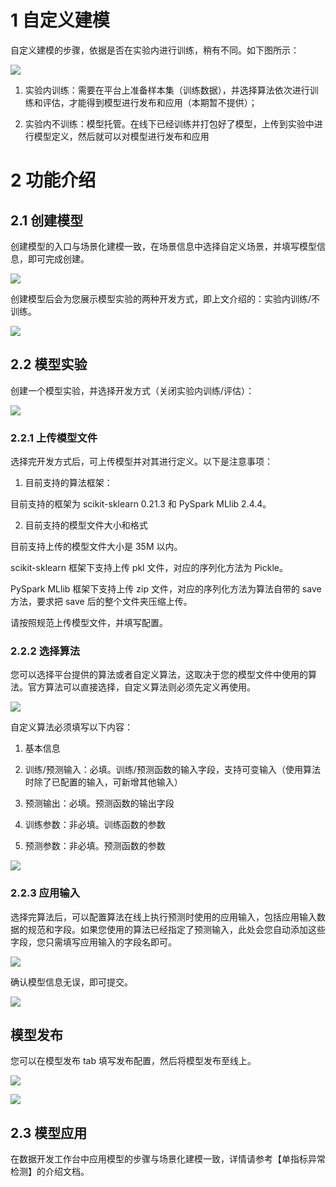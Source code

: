 # 1   自定义建模

自定义建模的步骤，依据是否在实验内进行训练，稍有不同。如下图所示：

![](./assets/0.png)

1)   实验内训练：需要在平台上准备样本集（训练数据），并选择算法依次进行训练和评估，才能得到模型进行发布和应用（本期暂不提供）；

2)   实验内不训练：模型托管。在线下已经训练并打包好了模型，上传到实验中进行模型定义，然后就可以对模型进行发布和应用

# 2   功能介绍

## 2.1    创建模型

创建模型的入口与场景化建模一致，在场景信息中选择自定义场景，并填写模型信息，即可完成创建。

![](./assets/1-1620469158002.png)

创建模型后会为您展示模型实验的两种开发方式，即上文介绍的：实验内训练/不训练。

![](./assets/2-1620469160738.png)

## 2.2    模型实验

创建一个模型实验，并选择开发方式（关闭实验内训练/评估）：

![](./assets/3-1620469163567.png)

### 2.2.1 上传模型文件

选择完开发方式后，可上传模型并对其进行定义。以下是注意事项：

1)   目前支持的算法框架：

目前支持的框架为 scikit-sklearn 0.21.3 和 PySpark MLlib 2.4.4。

2)   目前支持的模型文件大小和格式

目前支持上传的模型文件大小是 35M 以内。

scikit-sklearn 框架下支持上传 pkl 文件，对应的序列化方法为 Pickle。

PySpark MLlib 框架下支持上传 zip 文件，对应的序列化方法为算法自带的 save 方法，要求把 save 后的整个文件夹压缩上传。

请按照规范上传模型文件，并填写配置。

### 2.2.2 选择算法

您可以选择平台提供的算法或者自定义算法，这取决于您的模型文件中使用的算法。官方算法可以直接选择，自定义算法则必须先定义再使用。

![](./assets/4-1620469166617.png)

自定义算法必须填写以下内容：

1)   基本信息

2)   训练/预测输入：必填。训练/预测函数的输入字段，支持可变输入（使用算法时除了已配置的输入，可新增其他输入）

3)   预测输出：必填。预测函数的输出字段

4)   训练参数：非必填。训练函数的参数

5)   预测参数：非必填。预测函数的参数

![](./assets/5-1620469169357.png)

### 2.2.3 应用输入

选择完算法后，可以配置算法在线上执行预测时使用的应用输入，包括应用输入数据的规范和字段。如果您使用的算法已经指定了预测输入，此处会您自动添加这些字段，您只需填写应用输入的字段名即可。

![](./assets/6-1620469172105.png)

确认模型信息无误，即可提交。

![](./assets/7-1620469174757.png)

##  模型发布

您可以在模型发布 tab 填写发布配置，然后将模型发布至线上。

![](./assets/8-1620469176892.png)

![](./assets/9-1620469179683.png)

## 2.3    模型应用

在数据开发工作台中应用模型的步骤与场景化建模一致，详情请参考【单指标异常检测】的介绍文档。